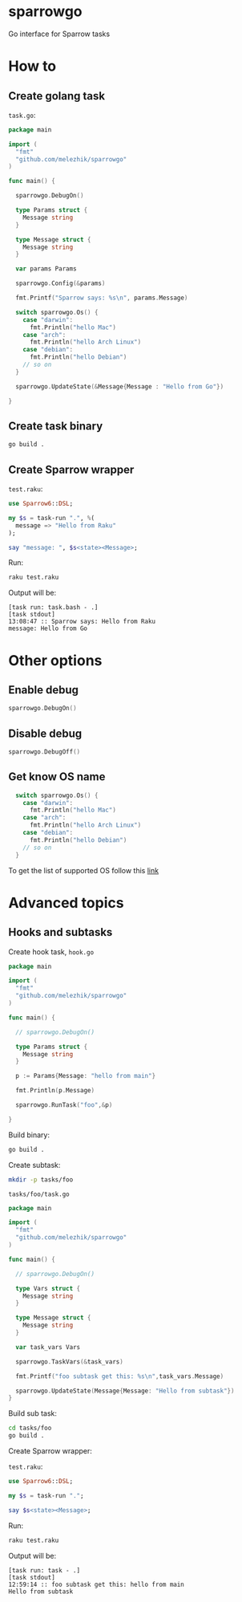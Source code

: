 # sparrowgo

Go interface for Sparrow tasks

# How to

## Create golang task

`task.go`:

```go
package main

import (
  "fmt"
  "github.com/melezhik/sparrowgo"
)

func main() {

  sparrowgo.DebugOn()

  type Params struct {
    Message string
  }

  type Message struct {
    Message string
  }

  var params Params

  sparrowgo.Config(&params)

  fmt.Printf("Sparrow says: %s\n", params.Message)

  switch sparrowgo.Os() {
    case "darwin":
      fmt.Println("hello Mac")
    case "arch":
      fmt.Println("hello Arch Linux")
    case "debian":
      fmt.Println("hello Debian")
    // so on
  }

  sparrowgo.UpdateState(&Message{Message : "Hello from Go"})

}
```

## Create task binary

```bash
go build .
```

## Create Sparrow wrapper

`test.raku`:

```raku
use Sparrow6::DSL;

my $s = task-run ".", %(
  message => "Hello from Raku"
);

say "message: ", $s<state><Message>;
```

Run:

```bash
raku test.raku
```

Output will be:

```
[task run: task.bash - .]
[task stdout]
13:08:47 :: Sparrow says: Hello from Raku
message: Hello from Go
```

# Other options


## Enable debug

```go
sparrowgo.DebugOn()
```

## Disable debug

```go
sparrowgo.DebugOff()
```

## Get know OS name

```go
  switch sparrowgo.Os() {
    case "darwin":
      fmt.Println("hello Mac")
    case "arch":
      fmt.Println("hello Arch Linux")
    case "debian":
      fmt.Println("hello Debian")
    // so on
  }
```

To get the list of supported OS follow this [link](https://github.com/melezhik/Sparrow6/blob/master/documentation/development.md#recognizable-os-list)

# Advanced topics

## Hooks and subtasks


Create hook task, `hook.go`

```go
package main

import (
  "fmt"
  "github.com/melezhik/sparrowgo"
)

func main() {

  // sparrowgo.DebugOn()

  type Params struct {
    Message string
  }

  p := Params{Message: "hello from main"}

  fmt.Println(p.Message)

  sparrowgo.RunTask("foo",&p)

}
```

Build binary:

```bash
go build .
```

Create subtask:

```bash
mkdir -p tasks/foo
```

`tasks/foo/task.go`

```go
package main

import (
  "fmt"
  "github.com/melezhik/sparrowgo"
)

func main() {

  // sparrowgo.DebugOn()

  type Vars struct {
    Message string
  }

  type Message struct {
    Message string
  }

  var task_vars Vars

  sparrowgo.TaskVars(&task_vars)

  fmt.Printf("foo subtask get this: %s\n",task_vars.Message)

  sparrowgo.UpdateState(Message{Message: "Hello from subtask"})
}
```

Build sub task:


```bash
cd tasks/foo
go build .
```


Create Sparrow wrapper:

`test.raku`:

```raku
use Sparrow6::DSL;

my $s = task-run ".";

say $s<state><Message>;
```

Run:

```bash
raku test.raku
```

Output will be:

```
[task run: task - .]
[task stdout]
12:59:14 :: foo subtask get this: hello from main
Hello from subtask
```
